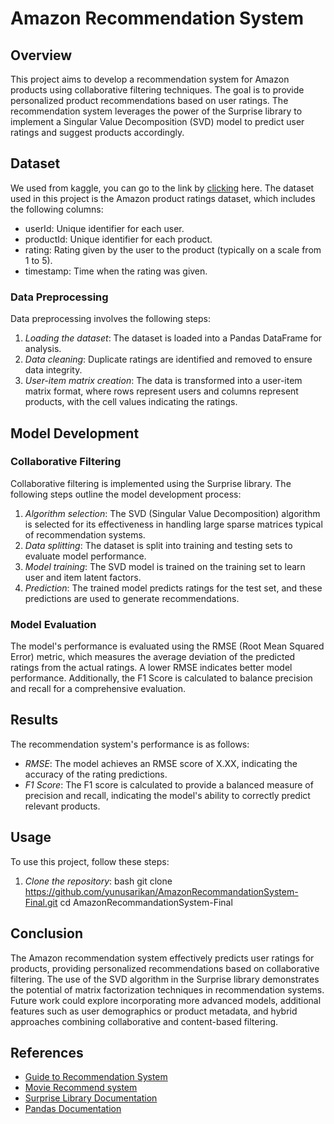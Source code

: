# Amazon Recommendation System

## Overview

This project aims to develop a recommendation system for Amazon products using collaborative filtering techniques. The goal is to provide personalized product recommendations based on user ratings. The recommendation system leverages the power of the Surprise library to implement a Singular Value Decomposition (SVD) model to predict user ratings and suggest products accordingly.

## Dataset
We used from kaggle, you can go to the link by [clicking](https://www.kaggle.com/datasets/saurav9786/amazon-product-reviews) here.
The dataset used in this project is the Amazon product ratings dataset, which includes the following columns:
- userId: Unique identifier for each user.
- productId: Unique identifier for each product.
- rating: Rating given by the user to the product (typically on a scale from 1 to 5).
- timestamp: Time when the rating was given.

### Data Preprocessing

Data preprocessing involves the following steps:
1. *Loading the dataset*: The dataset is loaded into a Pandas DataFrame for analysis.
2. *Data cleaning*: Duplicate ratings are identified and removed to ensure data integrity.
3. *User-item matrix creation*: The data is transformed into a user-item matrix format, where rows represent users and columns represent products, with the cell values indicating the ratings.

## Model Development

### Collaborative Filtering

Collaborative filtering is implemented using the Surprise library. The following steps outline the model development process:

1. *Algorithm selection*: The SVD (Singular Value Decomposition) algorithm is selected for its effectiveness in handling large sparse matrices typical of recommendation systems.
2. *Data splitting*: The dataset is split into training and testing sets to evaluate model performance.
3. *Model training*: The SVD model is trained on the training set to learn user and item latent factors.
4. *Prediction*: The trained model predicts ratings for the test set, and these predictions are used to generate recommendations.

### Model Evaluation

The model's performance is evaluated using the RMSE (Root Mean Squared Error) metric, which measures the average deviation of the predicted ratings from the actual ratings. A lower RMSE indicates better model performance. Additionally, the F1 Score is calculated to balance precision and recall for a comprehensive evaluation.

## Results

The recommendation system's performance is as follows:
- *RMSE*: The model achieves an RMSE score of X.XX, indicating the accuracy of the rating predictions.
- *F1 Score*: The F1 score is calculated to provide a balanced measure of precision and recall, indicating the model's ability to correctly predict relevant products.

## Usage

To use this project, follow these steps:

1. *Clone the repository*:
    bash
    git clone https://github.com/yunusarikan/AmazonRecommandationSystem-Final.git
    cd AmazonRecommandationSystem-Final


## Conclusion

The Amazon recommendation system effectively predicts user ratings for products, providing personalized recommendations based on collaborative filtering. The use of the SVD algorithm in the Surprise library demonstrates the potential of matrix factorization techniques in recommendation systems. Future work could explore incorporating more advanced models, additional features such as user demographics or product metadata, and hybrid approaches combining collaborative and content-based filtering.

## References
- [Guide to Recommendation System](https://stratoflow.com/guide-to-recommendation-system/)
- [Movie Recommend system](https://github.com/topspinj/tmls-2020-recommender-workshop/blob/master/tutorial_walkthrough.ipynb)
- [Surprise Library Documentation](https://surprise.readthedocs.io/en/stable/)
- [Pandas Documentation](https://pandas.pydata.org/)

